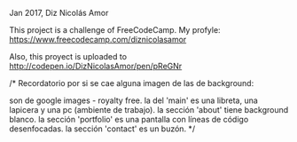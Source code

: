 Jan 2017, Diz Nicolás Amor


This project is a challenge of FreeCodeCamp. 
My profyle: https://www.freecodecamp.com/diznicolasamor 

Also, this proyect is uploaded to http://codepen.io/DizNicolasAmor/pen/pReGNr

/*
Recordatorio por si se cae alguna imagen de las de background: 

son de google images - royalty free. 
la del 'main' es una libreta, una lapicera y una pc (ambiente de trabajo). 
la sección 'about' tiene background blanco. 
la sección 'portfolio' es una pantalla con líneas de código desenfocadas. 
la sección 'contact' es un buzón. 
*/
